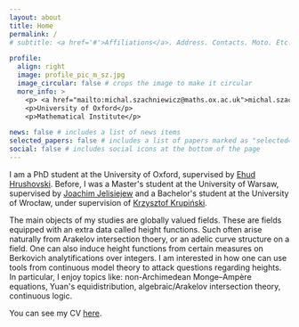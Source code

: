 ```yaml
---
layout: about
title: Home
permalink: /
# subtitle: <a href='#'>Affiliations</a>. Address. Contacts. Moto. Etc.

profile:
  align: right
  image: profile_pic_m_sz.jpg
  image_circular: false # crops the image to make it circular
  more_info: >
    <p> <a href="mailto:michal.szachniewicz@maths.ox.ac.uk">michal.szachniewicz@maths.ox.ac.uk</a> </p>
    <p>University of Oxford</p>
    <p>Mathematical Institute</p>

news: false # includes a list of news items
selected_papers: false # includes a list of papers marked as "selected={true}"
social: false # includes social icons at the bottom of the page
---
```


I am a PhD student at the University of Oxford, supervised by [Ehud Hrushovski](https://www.maths.ox.ac.uk/people/ehud.hrushovski). Before, I was a Master's student at the University of Warsaw, supervised by [Joachim Jelisiejew](https://www.mimuw.edu.pl/~jjelisiejew/) and a Bachelor's student at the University of Wrocław, under supervision of [Krzysztof Krupiński](https://www.math.uni.wroc.pl/~kkrup/).

<!-- I am interested in interactions between Model Theory, Algebraic Geometry and Number Theory.  -->
The main objects of my studies are globally valued fields. These are fields equipped with an extra data called height functions. Such often arise naturally from Arakelov intersection thoery, or an adelic curve structure on a field. One can also induce height functions from certain measures on Berkovich analytifications over integers. I am interested in how one can use tools from continuous model theory to attack questions regarding heights. In particular, I enjoy topics like: non-Archimedean Monge–Ampère equations, Yuan's equidistribution, algebraic/Arakelov intersection theory, continuous logic.

You can see my CV [here](/assets/pdf/CV_Michal_Szachniewicz_January_2025.pdf).